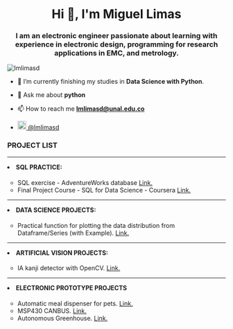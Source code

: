 <h1 align="center">Hi 👋, I'm Miguel Limas</h1>
<h3 align="center">I am an electronic engineer passionate about learning with experience in electronic design, programming for research applications in EMC, and metrology. </h3>

<p align="left"> <img src="https://komarev.com/ghpvc/?username=lmlimasd&label=Profile%20views&color=0e75b6&style=flat" alt="lmlimasd" /> </p>

- 🌱 I’m currently finishing my studies in **Data Science with Python**.

- 💬 Ask me about **python**

- 📫 How to reach me **lmlimasd@unal.edu.co**

<!-- division -->
<dl>
    <ul>
    <li><a href="https://linkedin.com/in/lmlimasd" target="blank"> <img src="https://www.vectorlogo.zone/logos/linkedin/linkedin-icon.svg"  width="20" height="20"/> @lmlimasd  </a>
    </ul>
</dl>


<h3 align="left">PROJECT LIST</h3>
<!-- division -->
<hr>
<hl></hl>
<dl>
    <li style="margin-bottom:0.5cm;" style="color:#48a4ff"><b>SQL PRACTICE:</b></li>
    <ul>
    <li type=circle>SQL exercise - AdventureWorks database <a href="https://github.com/lmlimasd/exercise_SQL_AdventureWorks_db">Link.</a> </li>
    <li type=circle>Final Project Course - SQL for Data Science - Coursera <a href="https://github.com/lmlimasd/Final_exercise_SQL_course_2021">Link.</a> </li>
    </ul>
</dl>
<hl></hl>


<!-- division -->
<hr>
<hl></hl>
<dl>
    <li style="margin-bottom:0.5cm;" style="color:#48a4ff"><b>DATA SCIENCE PROJECTS:</b></li>
    <ul>
    <li type=circle>Practical function for plotting the data distribution from Dataframe/Series &#40with Example&#41. <a href="https://github.com/lmlimasd/plot_distribution_dataframa">Link.</a> </li>
    </ul>
   
    
</dl>
<hl></hl>
<!-- division -->
<hr>
<hl></hl>
<dl>
    <li style="margin-bottom:0.5cm;" style="color:#48a4ff"><b>ARTIFICIAL VISION PROJECTS:  </b></li>
    <ul>
    <li type=circle>IA kanji detector with OpenCV. <a href="https://github.com/lmlimasd/-IA-kanji-detector-with-opencv">Link.</a> </li>
    </ul>
</dl>
<hl></hl>
<!-- division -->
<hr>
<hl></hl>
    <li type= disc, style="margin-bottom:0.5cm;" style="color:#48a4ff"><b>ELECTRONIC PROTOTYPE PROJECTS</b></li>
    <ul>
    <li type=circle>Automatic meal dispenser for pets. <a href="https://github.com/lmlimasd/Automatic-meal-dispenser-for-pets">Link.</a> 
    <li type=circle>MSP430 CANBUS. <a href="https://github.com/lmlimasd/MSP430-CANBUS">Link.</a> 
    <li type=circle>Autonomous Greenhouse. <a href="https://github.com/lmlimasd/autonomous-greenhouse">Link.</a> 
    </ul>

<hl></hl>
<!-- division -->
<!-- <hr>
<hl></hl>
<dl>
    <li style="margin-bottom:0.5cm;" style="color:#48a4ff"><b>PCB DESIGN: </b></li>
    <ul>
    <li type=circle>Automatic-meal-dispenser-for-pets. <a href="https://github.com/lmlimasd/Automatic-meal-dispenser-for-pets">Link.</a> </li>
    </ul>
</dl>
<hl></hl> -->

